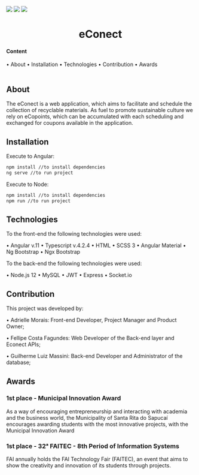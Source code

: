 ![](https://img.shields.io/badge/project-eConect-green)
![](https://img.shields.io/badge/license-MIT-green/)
![](https://img.shields.io/badge/node%40latest-%3E%3D%206.0.0-brightgreen)

<h1 align="center">eConect</h1>

<table align="center">
    <h4>Content</h4> •
    <a>About</a> •
    <a>Installation</a> •
    <a>Technologies</a> •
    <a>Contribution</a> •
    <a>Awards</a>
</table>

## About

The eConect is a web application, which aims to facilitate and schedule the collection of recyclable materials.
As fuel to promote sustainable culture we rely on eCopoints, which can be accumulated with each scheduling and
exchanged for coupons available in the application.

## Installation

Execute to Angular:

```bash
npm install //to install dependencies
ng serve //to run project
```

Execute to Node:

```bash
npm install //to install dependencies
npm run //to run project
```

## Technologies

To the front-end the following technologies were used:

• Angular v.11
• Typescript v.4.2.4
• HTML
• SCSS 3
• Angular Material
• Ng Bootstrap
• Ngx Bootstrap

To the back-end the following technologies were used:

• Node.js 12
• MySQL
• JWT
• Express
• Socket.io

## Contribution

This project was developed by:

• Adrielle Morais: Front-end Developer, Project Manager and Product Owner;

• Fellipe Costa Fagundes: Web Developer of the Back-end layer and Econect APIs;

• Guilherme Luiz Massini: Back-end Developer and Administrator of the database;

## Awards

### 1st place - Municipal Innovation Award
As a way of encouraging entrepreneurship and interacting with academia and the business world, the Municipality of
Santa Rita do Sapucaí encourages awarding students with the most innovative projects, with the Municipal Innovation
Award

### 1st place - 32ᵃ FAITEC - 8th Period of Information Systems
FAI annually holds the FAI Technology Fair (FAITEC), an event that aims to show the creativity and innovation of its
students through projects.
